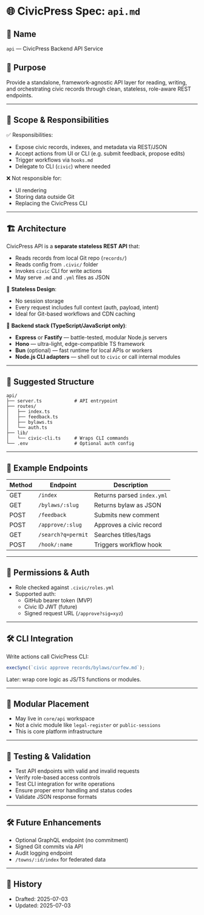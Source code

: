 # 🌐 CivicPress Spec: `api.md`

## 📛 Name

`api` — CivicPress Backend API Service

## 🎯 Purpose

Provide a standalone, framework-agnostic API layer for reading, writing, and
orchestrating civic records through clean, stateless, role-aware REST endpoints.

---

## 🧩 Scope & Responsibilities

✅ Responsibilities:

- Expose civic records, indexes, and metadata via REST/JSON
- Accept actions from UI or CLI (e.g. submit feedback, propose edits)
- Trigger workflows via `hooks.md`
- Delegate to CLI (`civic`) where needed

❌ Not responsible for:

- UI rendering
- Storing data outside Git
- Replacing the CivicPress CLI

---

## 🏗️ Architecture

CivicPress API is a **separate stateless REST API** that:

- Reads records from local Git repo (`records/`)
- Reads config from `.civic/` folder
- Invokes `civic` CLI for write actions
- May serve `.md` and `.yml` files as JSON

📡 **Stateless Design**:

- No session storage
- Every request includes full context (auth, payload, intent)
- Ideal for Git-based workflows and CDN caching

🧱 **Backend stack (TypeScript/JavaScript only)**:

- **Express** or **Fastify** — battle-tested, modular Node.js servers
- **Hono** — ultra-light, edge-compatible TS framework
- **Bun** (optional) — fast runtime for local APIs or workers
- **Node.js CLI adapters** — shell out to `civic` or call internal modules

---

## 📂 Suggested Structure

```
api/
├── server.ts            # API entrypoint
├── routes/
│   ├── index.ts
│   ├── feedback.ts
│   ├── bylaws.ts
│   └── auth.ts
├── lib/
│   └── civic-cli.ts     # Wraps CLI commands
└── .env                 # Optional auth config
```

---

## 📡 Example Endpoints

| Method | Endpoint           | Description                |
| ------ | ------------------ | -------------------------- |
| GET    | `/index`           | Returns parsed `index.yml` |
| GET    | `/bylaws/:slug`    | Returns bylaw as JSON      |
| POST   | `/feedback`        | Submits new comment        |
| POST   | `/approve/:slug`   | Approves a civic record    |
| GET    | `/search?q=permit` | Searches titles/tags       |
| POST   | `/hook/:name`      | Triggers workflow hook     |

---

## 🔐 Permissions & Auth

- Role checked against `.civic/roles.yml`
- Supported auth:
  - GitHub bearer token (MVP)
  - Civic ID JWT (future)
  - Signed request URL (`/approve?sig=xyz`)

---

## 🛠️ CLI Integration

Write actions call CivicPress CLI:

```ts
execSync(`civic approve records/bylaws/curfew.md`);
```

Later: wrap core logic as JS/TS functions or modules.

---

## 🧠 Modular Placement

- May live in `core/api` workspace
- Not a civic module like `legal-register` or `public-sessions`
- This is core platform infrastructure

---

## 🧪 Testing & Validation

- Test API endpoints with valid and invalid requests
- Verify role-based access controls
- Test CLI integration for write operations
- Ensure proper error handling and status codes
- Validate JSON response formats

---

## 🛠️ Future Enhancements

- Optional GraphQL endpoint (no commitment)
- Signed Git commits via API
- Audit logging endpoint
- `/towns/:id/index` for federated data

---

## 📅 History

- Drafted: 2025-07-03
- Updated: 2025-07-03
